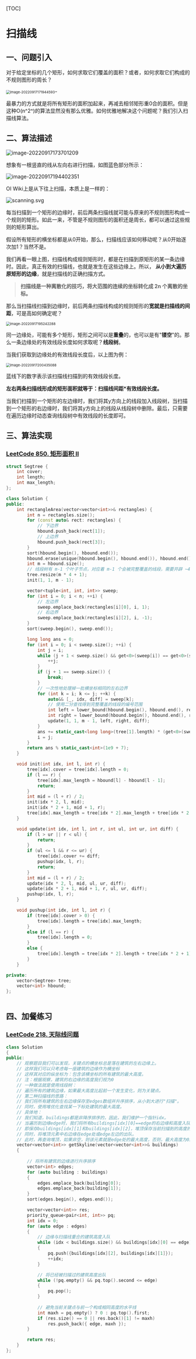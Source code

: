 [TOC]

# 扫描线

## 一、问题引入

对于给定坐标的几个矩形，如何求取它们覆盖的面积？或者，如何求取它们构成的不规则图形的周长？

<img src="https://typora-1307604235.cos.ap-nanjing.myqcloud.com/typora_img/202209171719627.png" alt="image-20220917171944593" style="zoom:67%;" />-

最暴力的方式就是将所有矩形的面积加起来，再减去相邻矩形重0合的面积。但是这种O(n^2^)的算法显然没有那么优雅。如何优雅地解决这个问题呢？我们引入扫描线算法。

## 二、算法描述

![image-20220917173701209](https://typora-1307604235.cos.ap-nanjing.myqcloud.com/typora_img/202209171737238.png)

想象有一根竖直的线从左向右进行扫描，如图蓝色部分所示：

![image-20220917194402351](https://typora-1307604235.cos.ap-nanjing.myqcloud.com/typora_img/202209171944425.png)

OI Wiki上是从下往上扫描，本质上是一样的：

![scanning.svg](https://pic.leetcode-cn.com/1663294002-IWgpYx-scanning.svg)

每当扫描到一个矩形的边缘时，前后两条扫描线就可能与原来的不规则图形构成一个规则的矩形。如此一来，不管是不规则图形的面积还是周长，都可以通过这些规则的矩形算出。

假设所有矩形的横坐标都是从0开始，那么，扫描线应该如何移动呢？从0开始逐次加1？当然不是。

我们再看一眼上图，扫描线构成规则矩形时，都是在扫描到原矩形的某一条边缘时。因此，真正有效的扫描线，也就是发生在这些边缘上。所以， **从小到大遍历原矩形的边缘**，就是扫描线的正确扫描方式。

> **扫描线是一种离散化的技巧，将大范围的连续的坐标转化成 2n 个离散的坐标。**

那么当扫描线扫描到边缘时，前后两条扫描线构成的规则矩形的**宽就是扫描线的间距**，可是高如何确定呢？

<img src="https://typora-1307604235.cos.ap-nanjing.myqcloud.com/typora_img/202209171952325.png" alt="image-20220917195242288" style="zoom:67%;" />

同一边缘处，可能有多个矩形，矩形之间可以是**重叠**的，也可以是有"**镂空**"的。那么一条边缘处的有效线段长度如何求取呢？**线段树**。

当我们获取到边缘处的有效线段长度后，以上图为例：

<img src="https://typora-1307604235.cos.ap-nanjing.myqcloud.com/typora_img/202209172004161.png" alt="image-20220917200435088" style="zoom:67%;" />

蓝线下的数字表示该扫描线扫描到的有效线段长度。

**左右两条扫描线形成的矩形面积就等于：扫描线间距*有效线段长度。**

当我们扫描到一个矩形的左边缘时，我们将其y方向上的线段加入线段树，当扫描到一个矩形的右边缘时，我们将其y方向上的线段从线段树中删除。最后，只需要在遍历边缘时动态查询线段树中有效线段的长度即可。

##  三、算法实现

### [LeetCode 850. 矩形面积 II](https://leetcode.cn/problems/rectangle-area-ii/)

```C++
struct Segtree {
    int cover;
    int length;
    int max_length;
};

class Solution {
public:
    int rectangleArea(vector<vector<int>>& rectangles) {
        int n = rectangles.size();
        for (const auto& rect: rectangles) {
            // 下边界
            hbound.push_back(rect[1]);
            // 上边界
            hbound.push_back(rect[3]);
        }
        sort(hbound.begin(), hbound.end());
        hbound.erase(unique(hbound.begin(), hbound.end()), hbound.end());
        int m = hbound.size();
        // 线段树有 m-1 个叶子节点，对应着 m-1 个会被完整覆盖的线段，需要开辟 ~4m 大小的空间
        tree.resize(m * 4 + 1);
        init(1, 1, m - 1);

        vector<tuple<int, int, int>> sweep;
        for (int i = 0; i < n; ++i) {
            // 左边界
            sweep.emplace_back(rectangles[i][0], i, 1);
            // 右边界
            sweep.emplace_back(rectangles[i][2], i, -1);
        }
        sort(sweep.begin(), sweep.end());

        long long ans = 0;
        for (int i = 0; i < sweep.size(); ++i) {
            int j = i;
            while (j + 1 < sweep.size() && get<0>(sweep[i]) == get<0>(sweep[j + 1])) {
                ++j;
            }
            if (j + 1 == sweep.size()) {
                break;
            }
            // 一次性地处理掉一批横坐标相同的左右边界
            for (int k = i; k <= j; ++k) {
                auto&& [_, idx, diff] = sweep[k];
                // 使用二分查找得到完整覆盖的线段的编号范围
                int left = lower_bound(hbound.begin(), hbound.end(), rectangles[idx][1]) - hbound.begin() + 1;
                int right = lower_bound(hbound.begin(), hbound.end(), rectangles[idx][3]) - hbound.begin();
                update(1, 1, m - 1, left, right, diff);
            }
            ans += static_cast<long long>(tree[1].length) * (get<0>(sweep[j + 1]) - get<0>(sweep[j]));
            i = j;
        }
        return ans % static_cast<int>(1e9 + 7);
    }

    void init(int idx, int l, int r) {
        tree[idx].cover = tree[idx].length = 0;
        if (l == r) {
            tree[idx].max_length = hbound[l] - hbound[l - 1];
            return;
        }
        int mid = (l + r) / 2;
        init(idx * 2, l, mid);
        init(idx * 2 + 1, mid + 1, r);
        tree[idx].max_length = tree[idx * 2].max_length + tree[idx * 2 + 1].max_length;
    }

    void update(int idx, int l, int r, int ul, int ur, int diff) {
        if (l > ur || r < ul) {
            return;
        }
        if (ul <= l && r <= ur) {
            tree[idx].cover += diff;
            pushup(idx, l, r);
            return;
        }
        int mid = (l + r) / 2;
        update(idx * 2, l, mid, ul, ur, diff);
        update(idx * 2 + 1, mid + 1, r, ul, ur, diff);
        pushup(idx, l, r);
    }

    void pushup(int idx, int l, int r) {
        if (tree[idx].cover > 0) {
            tree[idx].length = tree[idx].max_length;
        }
        else if (l == r) {
            tree[idx].length = 0;
        }
        else {
            tree[idx].length = tree[idx * 2].length + tree[idx * 2 + 1].length;
        }
    }

private:
    vector<Segtree> tree;
    vector<int> hbound;
};
 
```

## 四、加餐练习

### [LeetCode 218. 天际线问题](https://leetcode.cn/problems/the-skyline-problem/)

```C++
class Solution 
{
public:
    // 观察题目我们可以发现，关键点的横坐标总是落在建筑的左右边缘上。
    // 这样我们可以只考虑每一座建筑的边缘作为横坐标
    // 这样其对应的纵坐标为：包含该横坐标的所有建筑的最大高度。
    // 注：根据观察，建筑的右边缘的高度我们视为0
    // 一种做法就是使用线段树：
    // 遍历所有的建筑边缘，如果最大高度比起前一个发生变化，则为关键点。
    // 第二种扫描线的思路：
    // 我们将所有建筑的左右边缘保存至edges数组并升序排序，从小到大进行"扫描"。
    // 同时，使用堆优化查找某一下标处建筑的最大高度。
    // 具体地：
    // 我们知道，buildings都是非降序排序的，因此，我们维护一个指针idx。
    // 当遍历到边缘edge时，我们将所有buildings[idx][0]==edge的右边缘和高度入队。
    // 即保存buildings[idx][1]和buildings[idx][2]，堆顶保存当前扫描到的高度的最大值
    // 同时，将堆顶元素中右边缘在edge处或edge左边的出队。
    // 此时，再查询堆顶，如果非空，则该元素就是edge处的最大高度，否则，最大高度为0。
    vector<vector<int>> getSkyline(vector<vector<int>>& buildings) 
    {
        
        // 将所有建筑的边缘进行升序排序
        vector<int> edges;
        for (auto building : buildings)
        {
            edges.emplace_back(building[0]);
            edges.emplace_back(building[1]);
        }
        sort(edges.begin(), edges.end());

        vector<vector<int>> res;
        priority_queue<pair<int, int>> pq;
        int idx = 0;
        for (auto edge : edges)
        {
            // 边缘与扫描线重合的建筑高度入队
            while (idx < buildings.size() && buildings[idx][0] == edge)
            {
                pq.push({buildings[idx][2], buildings[idx][1]});
                ++idx;
            }

            // 将已经被扫描过的建筑高度出队
            while (!pq.empty() && pq.top().second <= edge)
            {
                pq.pop();
            }
            
            // 避免当前关键点与前一个构成相同高度的水平线
            int maxh = pq.empty() ? 0 : pq.top().first;
            if (res.size() == 0 || res.back()[1] != maxh)
                res.push_back({ edge, maxh });
        }

        return res;
    }
};
```

